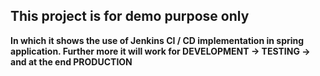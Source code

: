 <b> This project is for demo purpose only <b>
-
In which it shows the use of Jenkins CI / CD implementation in spring application.
Further more it will work for DEVELOPMENT -> TESTING -> and at the end PRODUCTION

